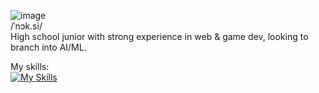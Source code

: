 ![image](https://github.com/user-attachments/assets/d872ff73-60f2-4f43-8b30-695c3028a557)  
/ˈnɔk.si/  
High school junior with strong experience in web & game dev, looking to branch into AI/ML.
<!--Currently working on: Vision AI based fashion-centered social media app.-->

My skills:  
[![My Skills](https://skillicons.dev/icons?i=html,css,js,tailwind,react,vite,lua,py,figma,latex,arduino,robloxstudio&theme=dark)](https://skillicons.dev)



<!--TBD more PYthon, electron, nextjs, typescript

**n0x1/n0x1** is a ✨ _special_ ✨ repository because its `README.md` (this file) appears on your GitHub profile.


Here are some ideas to get you started:

- 🔭 I’m currently working on ...
- 🌱 I’m currently learning ...
- 👯 I’m looking to collaborate on ...
- 🤔 I’m looking for help with ...
- 💬 Ask me about ...
- 📫 How to reach me: ...
- 😄 Pronouns: ...
- ⚡ Fun fact: ...
-->
